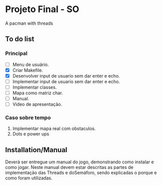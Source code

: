 # Projeto Final - SO

A pacman with threads

## To do list

### Principal

- [ ]  Menu de usuário.
- [x] Criar Makefile.
- [x] Desenvolver input de usuario sem dar enter e echo.
- [ ]  Implementar input de usuario sem dar enter e echo.
- [ ]  Implementar classes.
- [ ]  Mapa como matriz char.
- [ ]  Manual.
- [ ]  Video de apresentação.

### Caso sobre tempo

1.  Implementar mapa real com obstaculos.
2.  Dots e power ups

## Installation/Manual

Deverá ser entregue um manual do jogo, demonstrando como instalar e  como  jogar.  Neste  manual  devem  estar  descritas  as  partes  de implementação  das Threads e  doSemáforo,  sendo  explicadas  o porque e como foram utilizadas.
